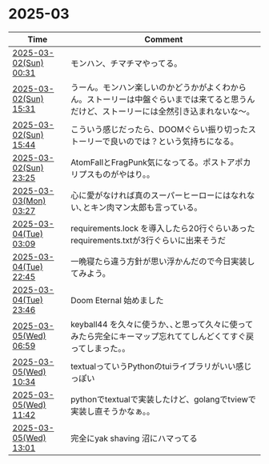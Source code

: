 # 2025-03

| Time | Comment |
| ----- | ------- |
| [2025-03-02(Sun) 00:31](https://bsky.app/profile/tokuhirom.bsky.social/post/3lje6p57kmk2v) | モンハン、チマチマやってる。 |
| [2025-03-02(Sun) 15:31](https://bsky.app/profile/tokuhirom.bsky.social/post/3ljfqxwd5sc2v) | うーん。モンハン楽しいのかどうかがよくわからん。ストーリーは中盤ぐらいまでは来てると思うんだけど、ストーリーには全然引き込まれないな〜。 |
| [2025-03-02(Sun) 15:44](https://bsky.app/profile/tokuhirom.bsky.social/post/3ljfrp3isnc2v) | こういう感じだったら、DOOMぐらい振り切ったストーリーで良いのでは？という気持ちになる。 |
| [2025-03-02(Sun) 23:25](https://bsky.app/profile/tokuhirom.bsky.social/post/3ljgliesoi22v) | AtomFallとFragPunk気になってる。ポストアポカリプスものがやはり。。 |
| [2025-03-03(Mon) 03:27](https://bsky.app/profile/tokuhirom.bsky.social/post/3ljgyxs5y4k2g) | 心に愛がなければ真のスーパーヒーローにはなれない､とキン肉マン太郎も言っている｡ |
| [2025-03-04(Tue) 03:09](https://bsky.app/profile/tokuhirom.bsky.social/post/3ljjihnexms2v) | requirements.lock を導入したら20行ぐらいあったrequirements.txtが3行ぐらいに出来そうだ |
| [2025-03-04(Tue) 22:45](https://bsky.app/profile/tokuhirom.bsky.social/post/3ljlk64en6c2f) | 一晩寝たら違う方針が思い浮かんだので今日実装してみよう。 |
| [2025-03-04(Tue) 23:46](https://bsky.app/profile/tokuhirom.bsky.social/post/3ljlnkocxgs2f) | Doom Eternal 始めました |
| [2025-03-05(Wed) 06:59](https://bsky.app/profile/tokuhirom.bsky.social/post/3ljmfrngx5k2x) | keyball44 を久々に使うか､､と思って久々に使ってみたら完全にキーマップ忘れててしんどくてすぐ戻ってしまった｡｡ |
| [2025-03-05(Wed) 10:34](https://bsky.app/profile/tokuhirom.bsky.social/post/3ljmrs4p3es2f) | textualっていうPythonのtuiライブラリがいい感じっぽい |
| [2025-03-05(Wed) 11:42](https://bsky.app/profile/tokuhirom.bsky.social/post/3ljmvljv4xs2f) | pythonでtextualで実装したけど、golangでtviewで実装し直そうかなぁ。。 |
| [2025-03-05(Wed) 13:01](https://bsky.app/profile/tokuhirom.bsky.social/post/3ljmzygjhqk2f) | 完全にyak shaving 沼にハマってる |

